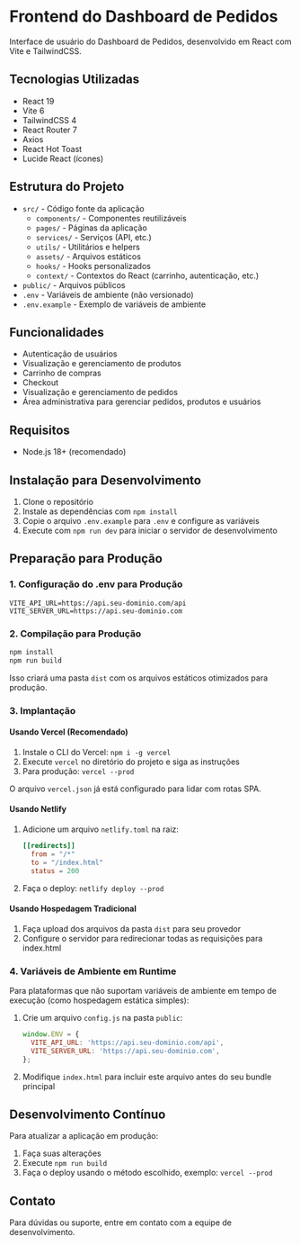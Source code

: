 # Frontend do Dashboard de Pedidos

Interface de usuário do Dashboard de Pedidos, desenvolvido em React com Vite e TailwindCSS.

## Tecnologias Utilizadas

- React 19
- Vite 6
- TailwindCSS 4
- React Router 7
- Axios
- React Hot Toast
- Lucide React (ícones)

## Estrutura do Projeto

- `src/` - Código fonte da aplicação
  - `components/` - Componentes reutilizáveis
  - `pages/` - Páginas da aplicação
  - `services/` - Serviços (API, etc.)
  - `utils/` - Utilitários e helpers
  - `assets/` - Arquivos estáticos
  - `hooks/` - Hooks personalizados
  - `context/` - Contextos do React (carrinho, autenticação, etc.)
- `public/` - Arquivos públicos
- `.env` - Variáveis de ambiente (não versionado)
- `.env.example` - Exemplo de variáveis de ambiente

## Funcionalidades

- Autenticação de usuários
- Visualização e gerenciamento de produtos
- Carrinho de compras
- Checkout
- Visualização e gerenciamento de pedidos
- Área administrativa para gerenciar pedidos, produtos e usuários

## Requisitos

- Node.js 18+ (recomendado)

## Instalação para Desenvolvimento

1. Clone o repositório
2. Instale as dependências com `npm install`
3. Copie o arquivo `.env.example` para `.env` e configure as variáveis
4. Execute com `npm run dev` para iniciar o servidor de desenvolvimento

## Preparação para Produção

### 1. Configuração do .env para Produção

```
VITE_API_URL=https://api.seu-dominio.com/api
VITE_SERVER_URL=https://api.seu-dominio.com
```

### 2. Compilação para Produção

```bash
npm install
npm run build
```

Isso criará uma pasta `dist` com os arquivos estáticos otimizados para produção.

### 3. Implantação

#### Usando Vercel (Recomendado)

1. Instale o CLI do Vercel: `npm i -g vercel`
2. Execute `vercel` no diretório do projeto e siga as instruções
3. Para produção: `vercel --prod`

O arquivo `vercel.json` já está configurado para lidar com rotas SPA.

#### Usando Netlify

1. Adicione um arquivo `netlify.toml` na raiz:
   ```toml
   [[redirects]]
     from = "/*"
     to = "/index.html"
     status = 200
   ```
2. Faça o deploy: `netlify deploy --prod`

#### Usando Hospedagem Tradicional

1. Faça upload dos arquivos da pasta `dist` para seu provedor
2. Configure o servidor para redirecionar todas as requisições para index.html

### 4. Variáveis de Ambiente em Runtime

Para plataformas que não suportam variáveis de ambiente em tempo de execução (como hospedagem estática simples):

1. Crie um arquivo `config.js` na pasta `public`:
   ```js
   window.ENV = {
     VITE_API_URL: 'https://api.seu-dominio.com/api',
     VITE_SERVER_URL: 'https://api.seu-dominio.com',
   };
   ```
2. Modifique `index.html` para incluir este arquivo antes do seu bundle principal

## Desenvolvimento Contínuo

Para atualizar a aplicação em produção:

1. Faça suas alterações
2. Execute `npm run build`
3. Faça o deploy usando o método escolhido, exemplo: `vercel --prod`

## Contato

Para dúvidas ou suporte, entre em contato com a equipe de desenvolvimento.
